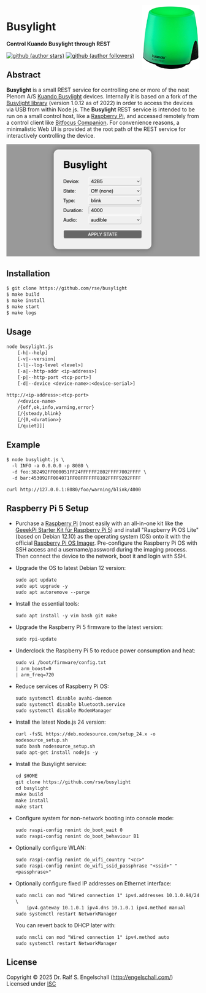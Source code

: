 
<img src="https://raw.githubusercontent.com/rse/busylight/master/screenshot-device.png" width="150" align="right" alt=""/>

Busylight
=========

**Control Kuando Busylight through REST**

[![github (author stars)](https://img.shields.io/github/stars/rse?logo=github&label=author%20stars&color=%233377aa)](https://github.com/rse)
[![github (author followers)](https://img.shields.io/github/followers/rse?label=author%20followers&logo=github&color=%234477aa)](https://github.com/rse)

Abstract
--------

**Busylight** is a small REST service for controlling one or more of the neat
Plenom A/S [Kuando Busylight](https://busylight.com/) devices.
Internally it is based on a fork of the
[Busylight library](https://github.com/yaddran/busylight) (version 1.0.12 as of 2022)
in order to access the devices via USB from within Node.js. The **Busylight**
REST service is intended to be run on a small control host, like a [Raspberry Pi](https://www.raspberrypi.com/),
and accessed remotely from a control client like [Bitfocus Companion](https://bitfocus.io/companion).
For convenience reasons, a minimalistic Web UI is provided at the root path of the REST service
for interactively controlling the device.

![screenshot](screenshot-webui.png)

Installation
------------

```
$ git clone https://github.com/rse/busylight
$ make build
$ make install
$ make start
$ make logs
```

Usage
-----

```
node busylight.js
    [-h|--help]
    [-v|--version]
    [-l|--log-level <level>]
    [-a|--http-addr <ip-address>]
    [-p|--http-port <tcp-port>]
    [-d|--device <device-name>:<device-serial>]
```

```
http://<ip-address>:<tcp-port>
    /<device-name>
    /{off,ok,info,warning,error}
    [/{steady,blink}
    [/{0,<duration>}
    [/quiet]]]
```

Example
-------

```
$ node busylight.js \
  -l INFO -a 0.0.0.0 -p 8080 \
  -d foo:382492FF000051FF24FFFFFF2802FFFF7002FFFF \
  -d bar:453092FF004071FF08FFFFFF8102FFFF9202FFFF
```

```
curl http://127.0.0.1:8080/foo/warning/blink/4000
```

Raspberry Pi 5 Setup
--------------------

- Purchase a [Raspberry Pi](https://www.raspberrypi.com/) (most easily with an all-in-one kit
  like the [GeeekPi Starter Kit für Raspberry Pi 5](https://www.amazon.de/dp/B0CSBVH8K9?ref=ppx_yo2ov_dt_b_fed_asin_title&th=1)) and
  install "Raspberry Pi OS Lite" (based on Debian 12.10)
  as the operating system (OS) onto it with the
  official [Raspberry Pi OS Imager](https://www.raspberrypi.com/software/).
  Pre-configure the Raspberry Pi OS with SSH access and a username/password
  during the imaging process. Then connect the device to the
  network, boot it and login with SSH.

- Upgrade the OS to latest Debian 12 version:

    ```
    sudo apt update
    sudo apt upgrade -y
    sudo apt autoremove --purge
    ```

- Install the essential tools:

    ```
    sudo apt install -y vim bash git make
    ```

- Upgrade the Raspberry Pi 5 firmware to the latest version:

    ```
    sudo rpi-update
    ```

- Underclock the Raspberry Pi 5 to reduce power consumption and heat:

    ```
    sudo vi /boot/firmware/config.txt
    | arm_boost=0
    | arm_freq=720
    ```

- Reduce services of Raspberry Pi OS:

    ```
    sudo systemctl disable avahi-daemon
    sudo systemctl disable bluetooth.service
    sudo systemctl disable ModemManager
    ```

- Install the latest Node.js 24 version:

    ```
    curl -fsSL https://deb.nodesource.com/setup_24.x -o nodesource_setup.sh
    sudo bash nodesource_setup.sh
    sudo apt-get install nodejs -y
    ```

- Install the Busylight service:

    ```
    cd $HOME
    git clone https://github.com/rse/busylight
    cd busylight
    make build
    make install
    make start
    ```

- Configure system for non-network booting into console mode:

    ```
    sudo raspi-config nonint do_boot_wait 0
    sudo raspi-config nonint do_boot_behaviour B1
    ```

- Optionally configure WLAN:

    ```
    sudo raspi-config nonint do_wifi_country "<cc>"
    sudo raspi-config nonint do_wifi_ssid_passphrase "<ssid>" "<passphrase>"
    ```

- Optionally configure fixed IP addresses on Ethernet interface:

    ```
    sudo nmcli con mod "Wired connection 1" ipv4.addresses 10.1.0.94/24 \
        ipv4.gateway 10.1.0.1 ipv4.dns 10.1.0.1 ipv4.method manual
    sudo systemctl restart NetworkManager
    ```

    You can revert back to DHCP later with:

    ```
    sudo nmcli con mod "Wired connection 1" ipv4.method auto
    sudo systemctl restart NetworkManager
    ```

License
-------

Copyright &copy; 2025 Dr. Ralf S. Engelschall (http://engelschall.com/)<br/>
Licensed under [ISC](https://spdx.org/licenses/ISC)

